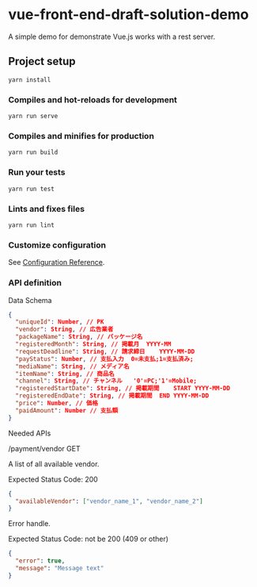 # vue-front-end-draft-solution-demo

A simple demo for demonstrate Vue.js works with a rest server.

## Project setup

```
yarn install
```

### Compiles and hot-reloads for development

```
yarn run serve
```

### Compiles and minifies for production

```
yarn run build
```

### Run your tests

```
yarn run test
```

### Lints and fixes files

```
yarn run lint
```

### Customize configuration

See [Configuration Reference](https://cli.vuejs.org/config/).

### API definition

Data Schema

```json
{
  "uniqueId": Number, // PK
  "vendor": String, // 広告業者
  "packageName": String, // パッケージ名
  "registeredMonth": String, // 掲載月	 YYYY-MM
  "requestDeadline": String, // 請求締日	YYYY-MM-DD
  "payStatus": Number, // 支払入力	0=未支払;1=支払済み;
  "mediaName": String, // メディア名
  "itemName": String, // 商品名
  "channel": String, // チャンネル	'0'=PC;'1'=Mobile;
  "registeredStartDate": String, // 掲載期間	START YYYY-MM-DD
  "registeredEndDate": String, // 掲載期間	END YYYY-MM-DD
  "price": Number, // 価格
  "paidAmount": Number // 支払額
}
```

Needed APIs

/payment/vendor GET

A list of all available vendor.

Expected Status Code: 200

```json
{
  "availableVendor": ["vendor_name_1", "vendor_name_2"]
}
```

Error handle.

Expected Status Code: not be 200 (409 or other)

```json
{
  "error": true,
  "message": "Message text"
}
```
